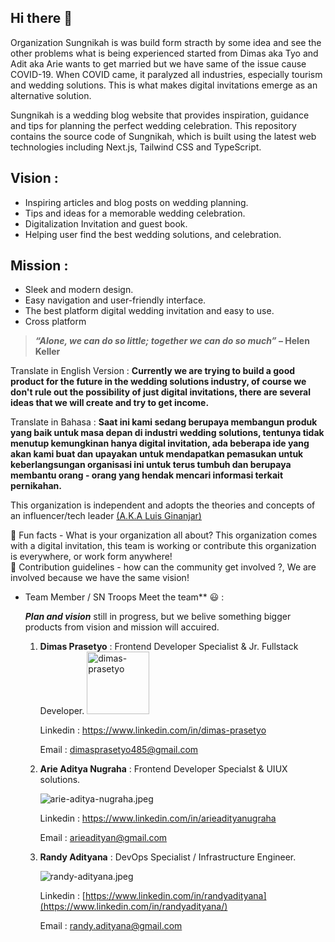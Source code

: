 ## Hi there 👋

Organization Sungnikah is was build form stracth by some idea and see the other problems what is being experienced started from Dimas aka Tyo and Adit aka Arie wants to get married but we have same of the issue cause COVID-19. When COVID came, it paralyzed all industries, especially tourism and wedding solutions. This is what makes digital invitations emerge as an alternative solution.

Sungnikah is a wedding blog website that provides inspiration, guidance and tips for planning the perfect wedding celebration. This repository contains the source code of Sungnikah, which is built using the latest web technologies including Next.js, Tailwind CSS and TypeScript.

## Vision :

- Inspiring articles and blog posts on wedding planning.
- Tips and ideas for a memorable wedding celebration.
- Digitalization Invitation and guest book.
- Helping user find the best wedding solutions, and celebration.

## Mission :

- Sleek and modern design.
- Easy navigation and user-friendly interface.
- The best platform digital wedding invitation and easy to use.
- Cross platform

> ***“Alone, we can do so little; together we can do so much”* – Helen Keller**
> 

Translate in English Version : **Currently we are trying to build a good product for the future in the wedding solutions industry, of course we don't rule out the possibility of just digital invitations, there are several ideas that we will create and try to get income.**

Translate in Bahasa : **Saat ini kami sedang berupaya membangun produk yang baik untuk masa depan di industri wedding solutions, tentunya tidak menutup kemungkinan hanya digital invitation, ada beberapa ide yang akan kami buat dan upayakan untuk mendapatkan pemasukan untuk keberlangsungan organisasi ini untuk terus tumbuh dan berupaya membantu orang - orang yang hendak mencari informasi terkait pernikahan.**

This organization is independent and adopts the theories and concepts of an influencer/tech leader [(A.K.A Luis Ginanjar)](https://www.linkedin.com/in/luisginan)

🍿 Fun facts - What is your organization all about? This organization comes with a digital invitation, this team is working or contribute this organization is everywhere, or work form anywhere! </br>
🌈 Contribution guidelines - how can the community get involved ?, We are involved because we have the same vision!


- Team Member / SN Troops Meet the team** 😃 :
    
    ***Plan and vision*** still in progress, but we belive something bigger products from vision and mission will accuired.
    
    1. **Dimas Prasetyo** : Frontend Developer Specialist & Jr. Fullstack Developer.
        <img src="https://media.licdn.com/dms/image/D5635AQFIgHJ6X8_q8Q/profile-framedphoto-shrink_400_400/0/1710855896001?e=1715806800&v=beta&t=DR4RqpO_Szz5v8Y5Hr354JYAFbGvmHJZy6b8Mv8q8NM" alt="dimas-prasetyo" width="100" height="auto"/>
        
        Linkedin : https://www.linkedin.com/in/dimas-prasetyo
        
        Email : dimasprasetyo485@gmail.com
        
    1. **Arie Aditya Nugraha** : Frontend Developer Specialst & UIUX solutions.
        
        ![arie-aditya-nugraha.jpeg](https://media.licdn.com/dms/image/D4E03AQGbwGN0SG2BTQ/profile-displayphoto-shrink_400_400/0/1666974366611?e=1720656000&v=beta&t=aB7dIaRYvZiAz6o-kgOojNDOQ5a5LMl2N6S6bar1CA8)
        
        Linkedin : https://www.linkedin.com/in/arieadityanugraha
        
        Email : arieadityan@gmail.com
        
    2. **Randy Adityana** : DevOps Specialist / Infrastructure Engineer.
        
        ![randy-adityana.jpeg](https://media.licdn.com/dms/image/D5603AQE-uolUB8v0jQ/profile-displayphoto-shrink_400_400/0/1695730217167?e=1720656000&v=beta&t=Avr8mh_8stJiFZintihtzjMztbBpmP4yjHpf08yUqKk)
        
        Linkedin : [https://www.linkedin.com/in/randyadityana](https://www.linkedin.com/in/randyadityana/)
        
        Email : [randy.adityana@gmail.com](mailto:randy.adityana@gmail.com)
